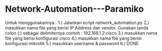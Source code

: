 # Network-Automation---Paramiko

Untuk menggunakannya :
1.) Jalankan script network_automation.py
2.) masukkan nama file yang berisi IP Address dan vendor. Gunakan tanda colon (:) sebagai delimiternya
contoh : 192.168.1.2:cisco 
3.) masukkan nama file yang berisi konfigurasi cisco
4.) masukkan nama file yang berisi konfigurasi mikrotik
5.) masukkan username & password
6.) DONE
